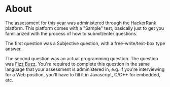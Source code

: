 # About

The assessment for this year was administered through the HackerRank platform.
This platform comes with a "Sample" test, basically just to get you familiarized with the process of how to submit/enter questions.

The first question was a Subjective question, with a free-write/text-box type answer.

The second question was an actual programming question. The question was [Fizz Buzz](https://en.wikipedia.org/wiki/Fizz_buzz#Programming).
You're required to complete this question in the same language that your assessment is administered in, e.g. if you're interviewing for a Web position,
you'll have to fill it in Javascript, C/C++ for embedded, etc.